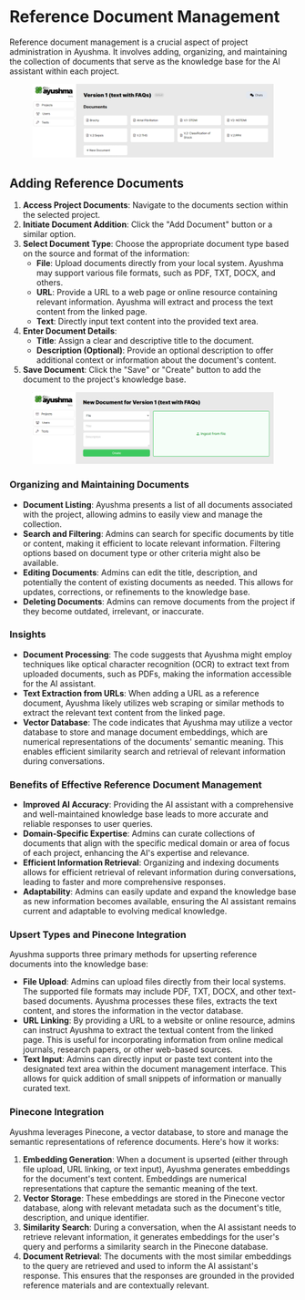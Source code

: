 # Reference Document Management

Reference document management is a crucial aspect of project administration in Ayushma. It involves adding, organizing, and maintaining the collection of documents that serve as the knowledge base for the AI assistant within each project.

<figure><img src="../assets/image (4).png" alt="" /><figcaption></figcaption></figure>

## Adding Reference Documents

1. **Access Project Documents**: Navigate to the documents section within the selected project.
2. **Initiate Document Addition**: Click the "Add Document" button or a similar option.
3. **Select Document Type**: Choose the appropriate document type based on the source and format of the information:
   * **File**: Upload documents directly from your local system. Ayushma may support various file formats, such as PDF, TXT, DOCX, and others.
   * **URL**: Provide a URL to a web page or online resource containing relevant information. Ayushma will extract and process the text content from the linked page.
   * **Text**: Directly input text content into the provided text area.
4. **Enter Document Details**:
   * **Title**: Assign a clear and descriptive title to the document.
   * **Description (Optional)**: Provide an optional description to offer additional context or information about the document's content.
5. **Save Document**: Click the "Save" or "Create" button to add the document to the project's knowledge base.

<figure><img src="../assets/image (5).png" alt="" /><figcaption></figcaption></figure>

### Organizing and Maintaining Documents

* **Document Listing**: Ayushma presents a list of all documents associated with the project, allowing admins to easily view and manage the collection.
* **Search and Filtering**: Admins can search for specific documents by title or content, making it efficient to locate relevant information. Filtering options based on document type or other criteria might also be available.
* **Editing Documents**: Admins can edit the title, description, and potentially the content of existing documents as needed. This allows for updates, corrections, or refinements to the knowledge base.
* **Deleting Documents**: Admins can remove documents from the project if they become outdated, irrelevant, or inaccurate.

### Insights

* **Document Processing**: The code suggests that Ayushma might employ techniques like optical character recognition (OCR) to extract text from uploaded documents, such as PDFs, making the information accessible for the AI assistant.
* **Text Extraction from URLs**: When adding a URL as a reference document, Ayushma likely utilizes web scraping or similar methods to extract the relevant text content from the linked page.
* **Vector Database**: The code indicates that Ayushma may utilize a vector database to store and manage document embeddings, which are numerical representations of the documents' semantic meaning. This enables efficient similarity search and retrieval of relevant information during conversations.

### Benefits of Effective Reference Document Management

* **Improved AI Accuracy**: Providing the AI assistant with a comprehensive and well-maintained knowledge base leads to more accurate and reliable responses to user queries.
* **Domain-Specific Expertise**: Admins can curate collections of documents that align with the specific medical domain or area of focus of each project, enhancing the AI's expertise and relevance.
* **Efficient Information Retrieval**: Organizing and indexing documents allows for efficient retrieval of relevant information during conversations, leading to faster and more comprehensive responses.
* **Adaptability**: Admins can easily update and expand the knowledge base as new information becomes available, ensuring the AI assistant remains current and adaptable to evolving medical knowledge.

### Upsert Types and Pinecone Integration

Ayushma supports three primary methods for upserting reference documents into the knowledge base:

* **File Upload**: Admins can upload files directly from their local systems. The supported file formats may include PDF, TXT, DOCX, and other text-based documents. Ayushma processes these files, extracts the text content, and stores the information in the vector database.
* **URL Linking**: By providing a URL to a website or online resource, admins can instruct Ayushma to extract the textual content from the linked page. This is useful for incorporating information from online medical journals, research papers, or other web-based sources.
* **Text Input**: Admins can directly input or paste text content into the designated text area within the document management interface. This allows for quick addition of small snippets of information or manually curated text.

### **Pinecone Integration**

Ayushma leverages Pinecone, a vector database, to store and manage the semantic representations of reference documents. Here's how it works:

1. **Embedding Generation**: When a document is upserted (either through file upload, URL linking, or text input), Ayushma generates embeddings for the document's text content. Embeddings are numerical representations that capture the semantic meaning of the text.
2. **Vector Storage**: These embeddings are stored in the Pinecone vector database, along with relevant metadata such as the document's title, description, and unique identifier.
3. **Similarity Search**: During a conversation, when the AI assistant needs to retrieve relevant information, it generates embeddings for the user's query and performs a similarity search in the Pinecone database.
4. **Document Retrieval**: The documents with the most similar embeddings to the query are retrieved and used to inform the AI assistant's response. This ensures that the responses are grounded in the provided reference materials and are contextually relevant.
